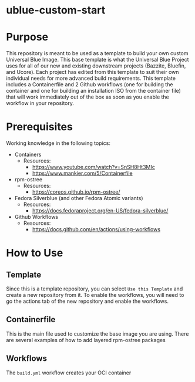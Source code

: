 # ublue-custom-start

# Purpose

This repository is meant to be used as a template to build your own custom Universal Blue Image. This base template is what the Universal Blue Project uses for all of our new and existing downstream projects (Bazzite, Bluefin, and Ucore). Each project has edited from this template to suit their own individual needs for more advanced build requirements. This template includes a Containerfile and 2 Github workflows (one for building the container and one for building an installation ISO from the container file) that will work immediately out of the box as soon as you enable the workflow in your repository.

# Prerequisites

Working knowledge in the following topics:

- Containers
  - Resources:
    - https://www.youtube.com/watch?v=SnSH8Ht3MIc
    - https://www.mankier.com/5/Containerfile
- rpm-ostree
  - Resources:
    - https://coreos.github.io/rpm-ostree/
- Fedora Silverblue (and other Fedora Atomic variants)
  - Resources:
    - https://docs.fedoraproject.org/en-US/fedora-silverblue/
- Github Workflows
  - Resources:
    - https://docs.github.com/en/actions/using-workflows

# How to Use

## Template

Since this is a template repository, you can select `Use this Template` and create a new repository from it. To enable the workflows, you will need to go the actions tab of the new repository and enable the workflows.

## Containerfile

This is the main file used to customize the base image you are using. There are several examples of how to add layered rpm-ostree packages

## Workflows
The `build.yml` workflow creates your OCI container
